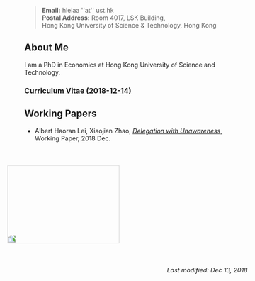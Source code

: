 > **Email:** hleiaa ''at'' ust.hk <br> **Postal Address:** Room 4017, LSK Building, <br>
> Hong Kong University of Science & Technology, Hong Kong


## About Me

I am a PhD in Economics at Hong Kong University of Science and Technology. 

### [Curriculum Vitae (2018-12-14)](https://albertlei.github.io/cv/cv.pdf)


## Working Papers
- Albert Haoran Lei, Xiaojian Zhao, [_Delegation with Unawareness_](https://papers.ssrn.com/sol3/papers.cfm?abstract_id=3300732#), Working Paper, 2018 Dec.



<img src="https://user-images.githubusercontent.com/16741954/53255641-016e1f80-3701-11e9-9e6d-ec4a209a4815.jpg" style="transform:rotate(270deg);" width="176" height="252.8">

<p align="right"><I>Last modified: Dec 13, 2018</I></p>
